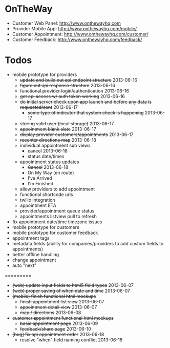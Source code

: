 OnTheWay
========

- Customer Web Panel: http://www.onthewayhq.com
- Provider Mobile App: http://www.onthewayhq.com/mobile/
- Customer Appointment: http://www.onthewayhq.com/customer/
- Customer Feedback: http://www.onthewayhq.com/feedback/


Todos
=====
- mobile prototype for providers
  - ~~update and build out api endpoint structure~~ 2013-06-16
  - ~~figure out api response structure~~ 2013-06-16
  - ~~functional provider login/authentication~~ 2013-06-16
  - ~~get api access w/ auth token working~~ 2013-06-16
  - ~~do initial server check upon app launch and before any data is requested/sent~~ 2013-06-17
    - ~~some type of indicator that system check is happening~~ 2013-06-17
  - ~~storing valid user (local storage)~~ 2013-06-17
  - ~~appointment blank slate~~ 2013-06-17
  - ~~display provider customers/appointments~~ 2013-06-17
  - ~~recenter directions map~~ 2013-06-18
  - individual appointment sub views
    - ~~cancel~~ 2013-06-18
    - status date/times
  - appointment status updates
    - ~~Cancel~~ 2013-06-18
    - On My Way (en route)
    - I've Arrived
    - I'm Finished
  - allow providers to add appointment
  - functional shortcode urls
  - twilio integration
  - appointment ETA
  - provider/appointment queue status
  - appointments listview pull to refresh
- fix appointment date/time timezone issues
- mobile prototype for customers
- mobile prototype for customer feedback
- appointment tags
- metadata fields (ability for companies/providers to add custom fields to appointments)
- better offline handling
- change appointment
- auto "next"

=========
- ~~(web) update input fields to html5 field types~~ 2013-06-07
- ~~(web) proper saving of when date and time~~ 2013-06-07
- ~~(mobile) finish functional html mockups~~
  - ~~finish appointment list view~~ 2013-06-07
  - ~~appointment detail view~~ 2013-06-07
  - ~~map / directions~~ 2013-06-08
- ~~customer appointment functional html mockups~~
  - ~~basic appointment page~~ 2013-06-09
  - ~~feedback/share page~~ 2013-06-10
- ~~[bug] fix api appointment order~~ 2013-06-18
  - ~~resolve "when" field naming conflict~~ 2013-06-18

